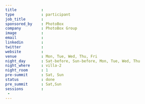 ```yaml
---
title           : 
type            : participant
job_title       : 
sponsored_by    : PhotoBox
company         : PhotoBox Group
image           : 
email           : 
linkedin        : 
twitter         : 
website         : 
venue           : Mon, Tue, Wed, Thu, Fri
night_day       : Sat-before, Sun-before, Mon, Tue, Wed, Thu
night_where     : villa-2
night_room      : 1
pre-summit      : Sat, Sun
status          : done
pre_summit      : Sat,Sun
sessions        :
 - 
---
```



